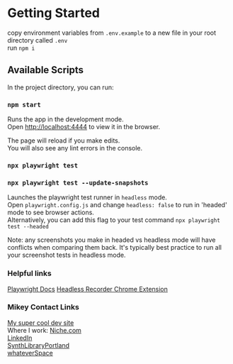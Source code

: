 # Getting Started

copy environment variables from `.env.example` to a new file in your root directory called `.env`\
run `npm i`

## Available Scripts

In the project directory, you can run:

### `npm start`

Runs the app in the development mode.\
Open [http://localhost:4444](http://localhost:4444) to view it in the browser.

The page will reload if you make edits.\
You will also see any lint errors in the console.

### `npx playwright test`

### `npx playwright test --update-snapshots`

Launches the playwright test runner in `headless` mode. \
Open `playwright.config.js` and change `headless: false` to run in 'headed' mode to see browser actions.\
Alternatively, you can add this flag to your test command `npx playwright test --headed`

Note: any screenshots you make in headed vs headless mode will have conflicts when comparing them back. It's typically best practice to run all your screenshot tests in headless mode.

### Helpful links

[Playwright Docs](https://playwright.dev/docs/intro)
[Headless Recorder Chrome Extension](https://chrome.google.com/webstore/detail/headless-recorder/djeegiggegleadkkbgopoonhjimgehda)

### Mikey Contact Links

[My super cool dev site](https://michaelromay.dev)\
Where I work: [Niche.com](https://niche.com)\
[LinkedIn](https://www.linkedin.com/in/michaelromay)\
[SynthLibraryPortland](https://synthlibraryportland.com)\
[whateverSpace](http://whateverspace.org)
